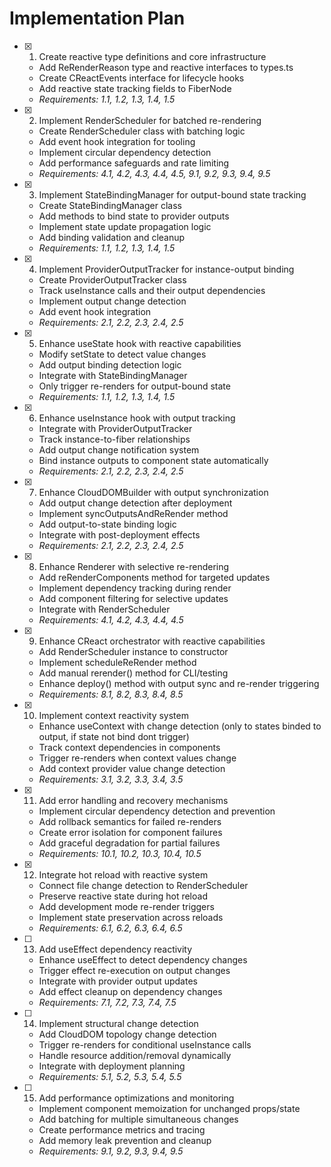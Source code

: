 # Implementation Plan

- [x] 1. Create reactive type definitions and core infrastructure
  - Add ReRenderReason type and reactive interfaces to types.ts
  - Create CReactEvents interface for lifecycle hooks
  - Add reactive state tracking fields to FiberNode
  - _Requirements: 1.1, 1.2, 1.3, 1.4, 1.5_

- [x] 2. Implement RenderScheduler for batched re-rendering
  - Create RenderScheduler class with batching logic
  - Add event hook integration for tooling
  - Implement circular dependency detection
  - Add performance safeguards and rate limiting
  - _Requirements: 4.1, 4.2, 4.3, 4.4, 4.5, 9.1, 9.2, 9.3, 9.4, 9.5_

- [x] 3. Implement StateBindingManager for output-bound state tracking
  - Create StateBindingManager class
  - Add methods to bind state to provider outputs
  - Implement state update propagation logic
  - Add binding validation and cleanup
  - _Requirements: 1.1, 1.2, 1.3, 1.4, 1.5_

- [x] 4. Implement ProviderOutputTracker for instance-output binding
  - Create ProviderOutputTracker class
  - Track useInstance calls and their output dependencies
  - Implement output change detection
  - Add event hook integration
  - _Requirements: 2.1, 2.2, 2.3, 2.4, 2.5_

- [x] 5. Enhance useState hook with reactive capabilities
  - Modify setState to detect value changes
  - Add output binding detection logic
  - Integrate with StateBindingManager
  - Only trigger re-renders for output-bound state
  - _Requirements: 1.1, 1.2, 1.3, 1.4, 1.5_

- [x] 6. Enhance useInstance hook with output tracking
  - Integrate with ProviderOutputTracker
  - Track instance-to-fiber relationships
  - Add output change notification system
  - Bind instance outputs to component state automatically
  - _Requirements: 2.1, 2.2, 2.3, 2.4, 2.5_

- [x] 7. Enhance CloudDOMBuilder with output synchronization
  - Add output change detection after deployment
  - Implement syncOutputsAndReRender method
  - Add output-to-state binding logic
  - Integrate with post-deployment effects
  - _Requirements: 2.1, 2.2, 2.3, 2.4, 2.5_

- [x] 8. Enhance Renderer with selective re-rendering
  - Add reRenderComponents method for targeted updates
  - Implement dependency tracking during render
  - Add component filtering for selective updates
  - Integrate with RenderScheduler
  - _Requirements: 4.1, 4.2, 4.3, 4.4, 4.5_

- [x] 9. Enhance CReact orchestrator with reactive capabilities
  - Add RenderScheduler instance to constructor
  - Implement scheduleReRender method
  - Add manual rerender() method for CLI/testing
  - Enhance deploy() method with output sync and re-render triggering
  - _Requirements: 8.1, 8.2, 8.3, 8.4, 8.5_

- [x] 10. Implement context reactivity system
  - Enhance useContext with change detection (only to states binded to output, if state not bind dont trigger)
  - Track context dependencies in components
  - Trigger re-renders when context values change
  - Add context provider value change detection
  - _Requirements: 3.1, 3.2, 3.3, 3.4, 3.5_

- [x] 11. Add error handling and recovery mechanisms
  - Implement circular dependency detection and prevention
  - Add rollback semantics for failed re-renders
  - Create error isolation for component failures
  - Add graceful degradation for partial failures
  - _Requirements: 10.1, 10.2, 10.3, 10.4, 10.5_

- [x] 12. Integrate hot reload with reactive system
  - Connect file change detection to RenderScheduler
  - Preserve reactive state during hot reload
  - Add development mode re-render triggers
  - Implement state preservation across reloads
  - _Requirements: 6.1, 6.2, 6.3, 6.4, 6.5_

- [ ] 13. Add useEffect dependency reactivity
  - Enhance useEffect to detect dependency changes
  - Trigger effect re-execution on output changes
  - Integrate with provider output updates
  - Add effect cleanup on dependency changes
  - _Requirements: 7.1, 7.2, 7.3, 7.4, 7.5_

- [ ] 14. Implement structural change detection
  - Add CloudDOM topology change detection
  - Trigger re-renders for conditional useInstance calls
  - Handle resource addition/removal dynamically
  - Integrate with deployment planning
  - _Requirements: 5.1, 5.2, 5.3, 5.4, 5.5_

- [ ] 15. Add performance optimizations and monitoring
  - Implement component memoization for unchanged props/state
  - Add batching for multiple simultaneous changes
  - Create performance metrics and tracing
  - Add memory leak prevention and cleanup
  - _Requirements: 9.1, 9.2, 9.3, 9.4, 9.5_
